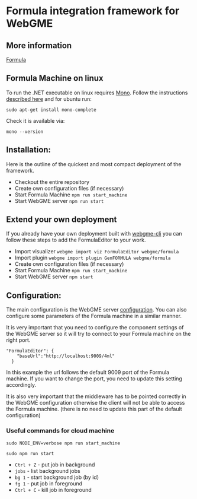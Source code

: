 # Formula integration framework for WebGME
## More information
[Formula](http://formula.codeplex.com/)

## Formula Machine on linux
To run the .NET executable on linux requires [Mono](http://www.mono-project.com). Follow the instructions [described here](http://www.mono-project.com/docs/getting-started/install/linux/) and for ubuntu run:

```
sudo apt-get install mono-complete
```

Check it is available via:
```
mono --version
```

## Installation:
Here is the outline of the quickest and most compact deployment of the framework.

- Checkout the entire repository
- Create own configuration files (if necessary)
- Start Formula Machine ```npm run start_machine```
- Start WebGME server  ```npm run start```

## Extend your own deployment
If you already have your own deployment built with [webgme-cli](https://github.com/webgme/webgme-cli) you can follow these steps to add the FormulaEditor to your work.

- Import visualizer ```webgme import viz FormulaEditor webgme/formula```
- Import plugin ```webgme import plugin GenFORMULA webgme/formula```
- Create own configuration files (if necessary)
- Start Formula Machine ```npm run start_machine```
- Start WebGME server  ```npm start```

## Configuration:
The main configuration is the WebGME server [configuration](https://github.com/webgme/webgme/tree/master/config).
You can also configure some parameters of the Formula machine in a similar manner.

It is very important that you need to configure the component settings of the WebGME server
so it will try to connect to your Formula machine on the right port.
```
"FormulaEditor": {
    "baseUrl":"http://localhost:9009/4ml"
  }
```
In this example the url follows the default 9009 port of the Formula machine.
If you want to change the port, you need to update this setting accordingly.

It is also very important that the middleware has to be pointed correctly
in the WebGME configuration otherwise the client will not be able to access
the Formula machine. (there is no need to update this part of the default configuration)


### Useful commands for cloud machine
```sudo NODE_ENV=verbose npm run start_machine```

```sudo npm run start```

- `Ctrl + Z` - put job in background
- `jobs` - list background jobs
- `bg 1` - start background job (by id)
- `fg 1` - put job in foreground
- `Ctrl + C` - kill job in foreground
